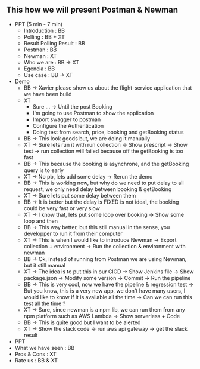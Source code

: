 This how we will present Postman & Newman
-----------------------------------------

- PPT (5 min - 7 min)
  - Introduction : BB
  - Polling : BB + XT
  - Result Polling Result : BB
  - Postman : BB
  - Newman : XT
  - Who we are : BB -> XT
  - Egencia : BB
  - Use case : BB -> XT  
- Demo 
  - BB  -> Xavier please show us about the flight-service application that we have been build
  - XT  
    - Sure ... -> Until the post Booking
    - I'm going to use Postman to show the application
    - Import swagger to postman
    - Configure the Authentication 
    - Doing test from search, price, booking and getBooking status
  - BB  -> This look goods but, we are doing it manually
  - XT  -> Sure lets run it with run collection
        -> Show prescript
        -> Show test
        -> run collection will failed because off the getBooking is too fast
  - BB  -> This because the booking is asynchrone, and the getBooking query is to early
  - XT  -> No pb, lets add some delay
        -> Rerun the demo
  - BB  -> This is working now, but why do we need to put delay to all request, we only need delay between booking & getBooking
  - XT  -> Sure lets put some delay between them
  - BB  -> It is better but the delay is FIXED is not ideal, the booking could be very fast or very slow
  - XT  -> I know that, lets put some loop over booking 
        -> Show some loop and then 
  - BB  -> This way better, but this still manual in the sense, you developper to run it from their computer
  - XT  -> This is when I would like to introduce Newman
        -> Export collection + environment
        -> Run the collection & environment with newman
  - BB  -> Ok, instead of running from Postman we are using Newman, but it still manual
  - XT  -> The idea is to put this in our CICD
        -> Show Jenkins file
        -> Show package.json
        -> Modify some version
        -> Commit 
        -> Run the pipeline
  - BB  -> This is very cool, now we have the pipeline & regression test
        -> But you know, this is a very new app, we don't have many users, I would like to know if it is available all the time
        -> Can we can run this test all the time ?        
  - XT  -> Sure, since newman is a npm lib, we can run them from any npm platform such as AWS Lambda
        -> Show serverless + Code
  - BB  -> This is quite good but I want to be alerted
  - XT  -> Show the slack code
        -> run aws api gateway
        -> get the slack result
 - PPT
  - What we have seen : BB
  - Pros & Cons : XT
  - Rate us : BB & XT
      
